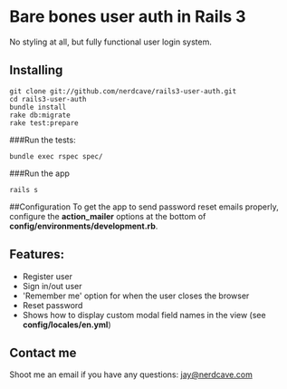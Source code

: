 # Bare bones user auth in Rails 3
No styling at all, but fully functional user login system.

## Installing

	git clone git://github.com/nerdcave/rails3-user-auth.git
	cd rails3-user-auth
	bundle install
	rake db:migrate
	rake test:prepare

###Run the tests:

	bundle exec rspec spec/

###Run the app

	rails s

##Configuration
To get the app to send password reset emails properly, configure the **action_mailer** options at the bottom of **config/environments/development.rb**.

## Features:
* Register user
* Sign in/out user
* 'Remember me' option for when the user closes the browser
* Reset password
* Shows how to display custom modal field names in the view (see **config/locales/en.yml**)

## Contact me
Shoot me an email if you have any questions: <jay@nerdcave.com>